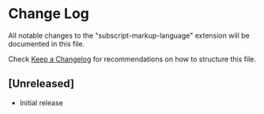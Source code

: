 # Change Log

All notable changes to the "subscript-markup-language" extension will be documented in this file.

Check [Keep a Changelog](http://keepachangelog.com/) for recommendations on how to structure this file.

## [Unreleased]

- Initial release